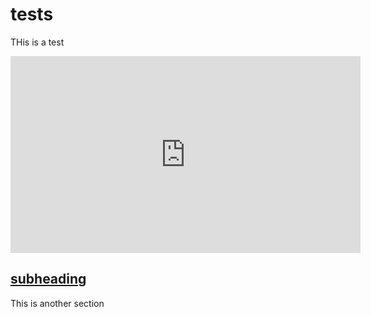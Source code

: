 # tests

THis is a test

<iframe width="560" height="315" src="https://www.youtube.com/embed/wh75ubECL8I?si=G7y6MWJngq8IgOaI" title="YouTube video player" frameborder="0" allow="accelerometer; autoplay; clipboard-write; encrypted-media; gyroscope; picture-in-picture; web-share" referrerpolicy="strict-origin-when-cross-origin" allowfullscreen></iframe>

## <a href="Test">subheading</a>

This is another section